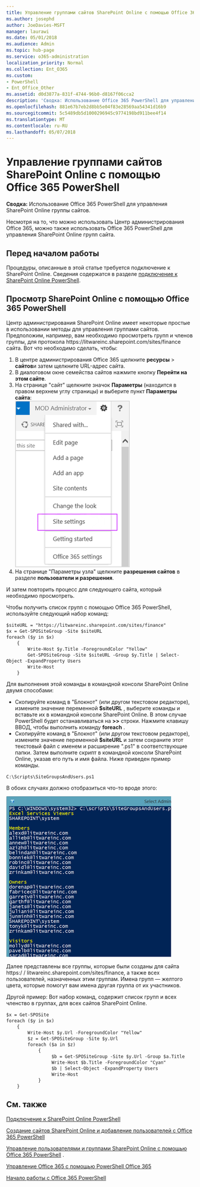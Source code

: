 ```yaml
---
title: Управление группами сайтов SharePoint Online с помощью Office 365 PowerShell
ms.author: josephd
author: JoeDavies-MSFT
manager: laurawi
ms.date: 05/01/2018
ms.audience: Admin
ms.topic: hub-page
ms.service: o365-administration
localization_priority: Normal
ms.collection: Ent_O365
ms.custom:
- PowerShell
- Ent_Office_Other
ms.assetid: d0d3877a-831f-4744-96b0-d8167f06cca2
description: 'Сводка: Использование Office 365 PowerShell для управления SharePoint Online группы сайтов.'
ms.openlocfilehash: 881e67b7eb2d8bb5e04f83e28569aa54341d16b9
ms.sourcegitcommit: 5c5489db5d1000296945c9774198bd911bee4f14
ms.translationtype: MT
ms.contentlocale: ru-RU
ms.lasthandoff: 05/07/2018
---
```

# <a name="manage-sharepoint-online-site-groups-with-office-365-powershell"></a>Управление группами сайтов SharePoint Online с помощью Office 365 PowerShell

 **Сводка:** Использование Office 365 PowerShell для управления SharePoint Online группы сайтов.
  
Несмотря на то, что можно использовать Центр администрирования Office 365, можно также использовать Office 365 PowerShell для управления SharePoint Online групп сайта.

## <a name="before-you-begin"></a>Перед началом работы

Процедуры, описанные в этой статье требуется подключение к SharePoint Online. Сведения содержатся в разделе [подключение к SharePoint Online PowerShell](https://docs.microsoft.com/en-us/powershell/sharepoint/sharepoint-online/connect-sharepoint-online?view=sharepoint-ps).

## <a name="view-sharepoint-online-with-office-365-powershell"></a>Просмотр SharePoint Online с помощью Office 365 PowerShell

Центр администрирования SharePoint Online имеет некоторые простые в использовании методы для управления группами сайтов. Предположим, например, вам необходимо просмотреть групп и членов группы, для протокола https\://litwareinc.sharepoint.com/sites/finance сайта. Вот что необходимо сделать, чтобы:

1. В центре администрирования Office 365 щелкните **ресурсы** > **сайтов**и затем щелкните URL-адрес сайта.
2. В диалоговом окне семейства сайтов нажмите кнопку **Перейти на этом сайте**.
3. На странице "сайт" щелкните значок **Параметры** (находится в правом верхнем углу страницы) и выберите пункт **Параметры сайта**:</br>
![SharePoint Online параметры сайта](images/spo-site-settings.png)</br>
4. На странице "Параметры узла" щелкните **разрешения сайтов** в разделе **пользователи и разрешения**.

И затем повторить процесс для следующего сайта, который необходимо просмотреть.

Чтобы получить список групп с помощью Office 365 PowerShell, используйте следующий набор команд:

```
$siteURL = "https://litwareinc.sharepoint.com/sites/finance"
$x = Get-SPOSiteGroup -Site $siteURL
foreach ($y in $x)
    {
        Write-Host $y.Title -ForegroundColor "Yellow"
        Get-SPOSiteGroup -Site $siteURL -Group $y.Title | Select-Object -ExpandProperty Users
        Write-Host
    }
```

Для выполнения этой команды в командной консоли SharePoint Online двумя способами:

- Скопируйте команд в "Блокнот" (или другом текстовом редакторе), измените значение переменной **$siteURL** , выберите команды и вставьте их в командной консоли SharePoint Online. В этом случае PowerShell будет останавливаться на **>>** строки. Нажмите клавишу ВВОД, чтобы выполнить команду **foreach** .</br>
- Скопируйте команд в "Блокнот" (или другом текстовом редакторе), измените значение переменной **$siteURL** и затем сохраните этот текстовый файл с именем и расширение ".ps1" в соответствующие папки. Затем выполните скрипт в командной консоли SharePoint Online, указав его путь и имя файла. Ниже приведен пример команды.

```
C:\Scripts\SiteGroupsAndUsers.ps1
```

В обоих случаях должно отобразиться что-то вроде этого:

![SharePoint Online группы сайтов](images/SPO-site-groups.png)

Далее представлены все группы, которые были созданы для сайта https\:/ / litwareinc.sharepoint.com/sites/finance, а также всех пользователей, назначенных этим группам. Имена групп — желтого цвета, которые помогут вам имена другая группа от их участников.

Другой пример: Вот набор команд, содержит список групп и всех членство в группах, для всех сайтов SharePoint Online.

```
$x = Get-SPOSite
foreach ($y in $x)
    {
        Write-Host $y.Url -ForegroundColor "Yellow"
        $z = Get-SPOSiteGroup -Site $y.Url
        foreach ($a in $z)
            {
                 $b = Get-SPOSiteGroup -Site $y.Url -Group $a.Title 
                 Write-Host $b.Title -ForegroundColor "Cyan"
                 $b | Select-Object -ExpandProperty Users
                 Write-Host
            }
    }
```
    
## <a name="see-also"></a>См. также

[Подключение к SharePoint Online PowerShell](https://docs.microsoft.com/en-us/powershell/sharepoint/sharepoint-online/connect-sharepoint-online?view=sharepoint-ps)

[Создание сайтов SharePoint Online и добавление пользователей с Office 365 PowerShell](create-sharepoint-sites-and-add-users-with-powershell.md)

[Управление пользователями и группами SharePoint Online с помощью Office 365 PowerShell](manage-sharepoint-users-and-groups-with-powershell.md) .

[Управление Office 365 с помощью PowerShell Office 365](manage-office-365-with-office-365-powershell.md)
  
[Начало работы с Office 365 PowerShell](getting-started-with-office-365-powershell.md)

